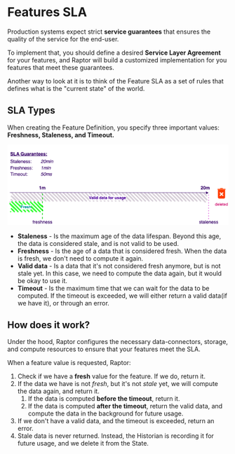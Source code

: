 # Features SLA

Production systems expect strict **service guarantees** that ensures the quality of the service for the end-user.

To implement that, you should define a desired **Service Layer Agreement** for your features, and Raptor will build a
customized implementation for you features that meet these guarantees.

Another way to look at it is to think of the Feature SLA as a set of rules that defines what is the "current state" of
the world.

## SLA Types

When creating the Feature Definition, you specify three important values: **Freshness, Staleness, and Timeout.**

![Feature's SLA illustration](../../../assets/feature-sla.png)

- **Staleness** - Is the maximum age of the data lifespan. Beyond this age, the data is considered stale, and is not
  valid to be used.
- **Freshness** - Is the age of a data that is considered fresh. When the data is fresh, we don't need to compute it
  again.
- **Valid data** - Is a data that it's not considered fresh anymore, but is not stale yet. In this case, we need to
  compute the data again, but it would be okay to use it.
- **Timeout** - Is the maximum time that we can wait for the data to be computed. If the timeout is exceeded, we
  will either return a valid data(if we have it), or through an error.


## How does it work?
Under the hood, Raptor configures the necessary data-connectors, storage, and compute resources to ensure that your
features meet the SLA.


When a feature value is requested, Raptor:
1. Check if we have a **fresh** value for the feature. If we do, return it.
2. If the data we have is not *fresh*, but it's not *stale* yet, we will compute the data again, and return it.
   1. If the data is computed **before the timeout**, return it.
   2. If the data is computed **after the timeout**, return the valid data, and compute the data in the background for future usage.
3. If we don't have a valid data, and the timeout is exceeded, return an error.
4. Stale data is never returned. Instead, the Historian is recording it for future usage, and we delete it from the State.

